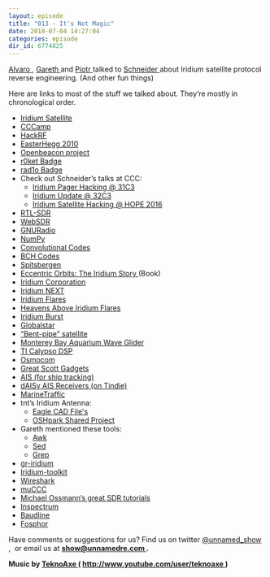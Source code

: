 ```yaml
---
layout: episode
title: "013 - It's Not Magic"
date: 2018-07-04 14:27:04
categories: episode
dir_id: 6774825
---
```

<p>
 <a href="https://twitter.com/alvaroprieto">
  Alvaro
 </a>
 ,
 <a href="https://twitter.com/gareth__">
  Gareth
 </a>
 and
 <a href="https://twitter.com/esden">
  Piotr
 </a>
 talked to
 <a href="https://twitter.com/schne1der_">
  Schneider
 </a>
 about Iridium satellite protocol reverse engineering. (And other fun things)
</p>
<p>
 Here are links to most of the stuff we talked about. They’re mostly in chronological order.
</p>
<ul>
 <li>
  <a href="https://en.wikipedia.org/wiki/Iridium_satellite_constellation">
   Iridium Satellite
  </a>
 </li>
 <li>
  <a href="https://events.ccc.de/tag/chaos-communication-camp/">
   CCCamp
  </a>
 </li>
 <li>
  <a href="https://greatscottgadgets.com/hackrf/">
   HackRF
  </a>
 </li>
 <li>
  <a href="http://eh2010.muc.ccc.de/">
   EasterHegg 2010
  </a>
 </li>
 <li>
  <a href="https://www.openbeacon.org/">
   Openbeacon project
  </a>
 </li>
 <li>
  <a href="https://twitter.com/r0ketbadge">
   r0ket Badge
  </a>
 </li>
 <li>
  <a href="https://rad1o.badge.events.ccc.de/">
   rad1o Badge
  </a>
 </li>
 <li>
  Check out Schneider’s talks at CCC:
 </li>
 <li style="list-style: none; display: inline;">
  <ul>
   <li>
    <a href="https://www.youtube.com/watch?v=pgOm5nUA4rE">
     Iridium Pager Hacking @ 31C3
    </a>
   </li>
   <li>
    <a href="https://www.youtube.com/watch?v=mqJ9zBzCebk">
     Iridium Update @ 32C3
    </a>
   </li>
   <li>
    <a href="https://www.youtube.com/watch?v=cvKaC4pNvck">
     Iridium Satellite Hacking @ HOPE 2016
    </a>
   </li>
  </ul>
 </li>
 <li>
  <a href="https://www.rtl-sdr.com/">
   RTL-SDR
  </a>
 </li>
 <li>
  <a href="http://www.websdr.org/">
   WebSDR
  </a>
 </li>
 <li>
  <a href="https://www.gnuradio.org/">
   GNURadio
  </a>
 </li>
 <li>
  <a href="http://www.numpy.org/">
   NumPy
  </a>
 </li>
 <li>
  <a href="https://en.wikipedia.org/wiki/Convolutional_code">
   Convolutional Codes
  </a>
 </li>
 <li>
  <a href="https://en.wikipedia.org/wiki/BCH_code">
   BCH Codes
  </a>
 </li>
 <li>
  <a href="https://en.wikipedia.org/wiki/Spitsbergen">
   Spitsbergen
  </a>
 </li>
 <li>
  <a href="http://groveatlantic.com/book/eccentric-orbits/">
   Eccentric Orbits: The Iridium Story
  </a>
  (Book)
 </li>
 <li>
  <a href="https://en.wikipedia.org/wiki/Iridium_Communications">
   Iridium Corporation
  </a>
 </li>
 <li>
  <a href="https://www.iridiumnext.com/">
   Iridium NEXT
  </a>
 </li>
 <li>
  <a href="https://en.wikipedia.org/wiki/Satellite_flare#Iridium_flares">
   Iridium Flares
  </a>
 </li>
 <li>
  <a href="https://www.heavens-above.com/IridiumFlares.aspx">
   Heavens Above Iridium Flares
  </a>
 </li>
 <li>
  <a href="https://www.iridium.com/services/iridium-burst/">
   Iridium Burst
  </a>
 </li>
 <li>
  <a href="https://en.wikipedia.org/wiki/Globalstar">
   Globalstar
  </a>
 </li>
 <li>
  <a href="https://en.wikipedia.org/wiki/Transponder_(satellite_communications)">
   “Bent-pipe” satellite
  </a>
 </li>
 <li>
  <a href="https://www.mbari.org/technology/emerging-current-tools/wave-glider/">
   Monterey Bay Aquarium Wave Glider
  </a>
 </li>
 <li>
  <a href="http://www.ti.com/lit/an/spra033/spra033.pdf">
   TI Calypso DSP
  </a>
 </li>
 <li>
  <a href="https://osmocom.org/">
   Osmocom
  </a>
 </li>
 <li>
  <a href="https://greatscottgadgets.com/">
   Great Scott Gadgets
  </a>
 </li>
 <li>
  <a href="https://en.wikipedia.org/wiki/Automatic_identification_system">
   AIS (for ship tracking)
  </a>
 </li>
 <li>
  <a href="https://www.tindie.com/stores/astuder/">
   dAISy AIS Receivers (on Tindie)
  </a>
 </li>
 <li>
  <a href="https://www.marinetraffic.com/">
   MarineTraffic
  </a>
 </li>
 <li>
  tnt’s Iridium Antenna:
 </li>
 <li style="list-style: none; display: inline;">
  <ul>
   <li>
    <a href="http://people.osmocom.org/tnt/iridium/">
     Eagle CAD File's
    </a>
   </li>
   <li>
    <a href="https://oshpark.com/shared_projects/1AxzKAif">
     OSHpark Shared Project
    </a>
   </li>
  </ul>
 </li>
 <li>
  Gareth mentioned these tools:
 </li>
 <li style="list-style: none; display: inline;">
  <ul>
   <li>
    <a href="https://www.gnu.org/software/gawk/manual/gawk.html">
     Awk
    </a>
   </li>
   <li>
    <a href="https://www.gnu.org/software/sed/">
     Sed
    </a>
   </li>
   <li>
    <a href="https://www.gnu.org/software/grep/manual/grep.html">
     Grep
    </a>
   </li>
  </ul>
 </li>
 <li>
  <a href="https://github.com/muccc/gr-iridium">
   gr-iridium
  </a>
 </li>
 <li>
  <a href="https://github.com/muccc/iridium-toolkit">
   Iridium-toolkit
  </a>
 </li>
 <li>
  <a href="https://www.wireshark.org/">
   Wireshark
  </a>
 </li>
 <li>
  <a href="http://muc.ccc.de/">
   muCCC
  </a>
 </li>
 <li>
  <a href="https://greatscottgadgets.com/sdr/">
   Michael Ossmann’s great SDR tutorials
  </a>
 </li>
 <li>
  <a href="https://github.com/miek/inspectrum">
   Inspectrum
  </a>
 </li>
 <li>
  <a href="http://www.baudline.com/">
   Baudline
  </a>
 </li>
 <li>
  <a href="https://osmocom.org/projects/sdr/wiki/fosphor">
   Fosphor
  </a>
 </li>
</ul>
<p>
</p>
<p>
 Have comments or suggestions for us? Find us on twitter
 <a href="https://twitter.com/unnamed_show">
  @unnamed_show
 </a>
 ,  or email us at
 <a href="mailto:show@unnamedre.com">
  <strong>
   show@unnamedre.com
  </strong>
 </a>
 <strong>
  .
 </strong>
</p>
<p>
 <strong>
  Music by
 </strong>
 <a href="http://www.teknoaxe.com">
  <strong>
   TeknoAxe
  </strong>
 </a>
 <strong>
  (
 </strong>
 <a href="http://www.youtube.com/user/teknoaxe">
  <strong>
   http://www.youtube.com/user/teknoaxe
  </strong>
 </a>
 <strong>
  )
 </strong>
</p>
